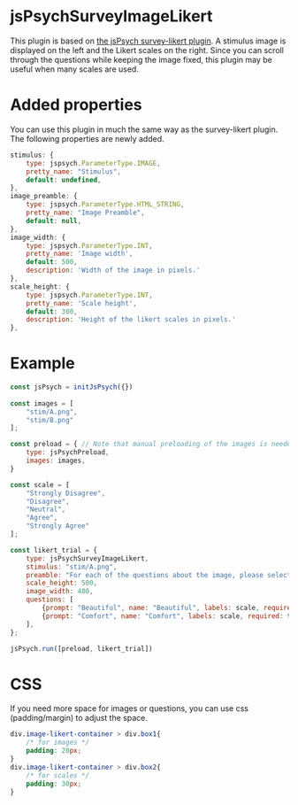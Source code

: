 # jsPsychSurveyImageLikert

This plugin is based on [the jsPsych survey-likert plugin](https://www.jspsych.org/7.3/plugins/survey-likert/). A stimulus image is displayed on the left and the Likert scales on the right. Since you can scroll through the questions while keeping the image fixed, this plugin may be useful when many scales are used.

# Added properties
You can use this plugin in much the same way as the survey-likert plugin. The following properties are newly added.

```javascript
stimulus: {
    type: jspsych.ParameterType.IMAGE,
    pretty_name: "Stimulus",
    default: undefined,
},
image_preamble: {
    type: jspsych.ParameterType.HTML_STRING,
    pretty_name: "Image Preamble",
    default: null,
},
image_width: {
    type: jspsych.ParameterType.INT,
    pretty_name: 'Image width',
    default: 500,
    description: 'Width of the image in pixels.'
},
scale_height: {
    type: jspsych.ParameterType.INT,
    pretty_name: 'Scale height',
    default: 300,
    description: 'Height of the likert scales in pixels.'
},
```

# Example

```javascript
const jsPsych = initJsPsych({})
    
const images = [
    "stim/A.png",
    "stim/B.png"
];

const preload = { // Note that manual preloading of the images is needed.
    type: jsPsychPreload,
    images: images,
}

const scale = [
    "Strongly Disagree", 
    "Disagree", 
    "Neutral", 
    "Agree", 
    "Strongly Agree"
];

const likert_trial = {
    type: jsPsychSurveyImageLikert,
    stimulus: "stim/A.png",
    preamble: "For each of the questions about the image, please select the one that best describes your impression.",
    scale_height: 500,
    image_width: 400,
    questions: [
        {prompt: "Beautiful", name: "Beautiful", labels: scale, required: true},
        {prompt: "Comfort", name: "Comfort", labels: scale, required: true},
    ],
};

jsPsych.run([preload, likert_trial])
```

# CSS

If you need more space for images or questions, you can use css (padding/margin) to adjust the space.

```css
div.image-likert-container > div.box1{
    /* for images */
    padding: 20px;
}
div.image-likert-container > div.box2{
    /* for scales */
    padding: 30px;
}
```
